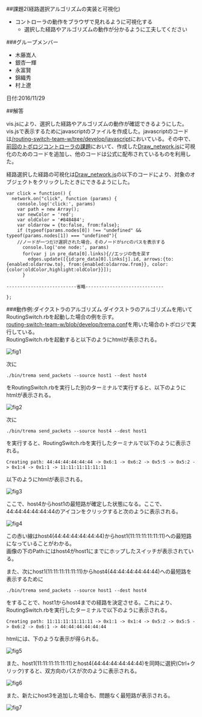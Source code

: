 ##課題2(経路選択アルゴリズムの実装と可視化)

* コントローラの動作をブラウザで見れるように可視化する
  * 選択した経路やアルゴリズムの動作が分かるように工夫してください

###グループメンバー
* 木藤嵩人  
* 銀杏一輝  
* 永富賢  
* 錦織秀  
* 村上遼  

日付:2016/11/29  

##解答

vis.jsにより、選択した経路やアルゴリズムの動作が確認できるようにした。  
vis.jsで表示するためにjavascriptのファイルを作成した。javascriptのコードは[/routing-switch-team-w/tree/develop/javascript](https://github.com/handai-trema/routing-switch-team-w/tree/develop/javascript)においている。その中で、[前回のトポロジコントローラの課題](https://github.com/handai-trema/topology-team-w/blob/develop/report6-2.md)において、作成した[Draw_network.js](https://github.com/handai-trema/routing-switch-team-w/blob/develop/javascript/Draw_network.js)に可視化のためのコードを追加し、他のコードは公式に配布されているものを利用した。  

経路選択した経路の可視化は[Draw_network.js](https://github.com/handai-trema/routing-switch-team-w/blob/develop/javascript/Draw_network.js)の以下のコードにより、対象のオブジェクトをクリックしたときにできるようにした。

```
var click = function() {
  network.on("click", function (params) {
    console.log('click:', params)
    var path = new Array();
    var newColor = 'red';
    var oldColor = '#848484';
    var oldarrow = {to:false, from:false};
    if (typeof(params.nodes[0]) !== "undefined" && typeof(params.nodes[1]) === "undefined"){
    //ノードが一つだけ選択された場合，そのノードがsrcのパスを表示する
      console.log('one node:', params)
      for(var j in pre_data[0].links){//エッジの色を戻す
        edges.update([{id:pre_data[0].links[j].id, arrows:{to:{enabled:oldarrow.to}, from:{enabled:oldarrow.from}}, color:{color:oldColor,highlight:oldColor}}]);
      }

--------------------------省略-----------------------------

};
```

###動作例:ダイクストラのアルゴリズム
ダイクストラのアルゴリズムを用いてRoutingSwitch.rbを起動した場合の例を示す。  
[routing-switch-team-w/blob/develop/trema.conf](https://github.com/handai-trema/routing-switch-team-w/blob/develop/trema.conf)を用いた場合のトポロジで実行している。  
RoutingSwitch.rbを起動すると以下のようにhtmlが表示される。  

![fig1](https://github.com/handai-trema/routing-switch-team-w/blob/develop/1.png)

次に
```
./bin/trema send_packets --source host1 --dest host4
```
をRoutingSwitch.rbを実行した別のターミナルで実行すると、以下のようにhtmlが表示される。

![fig2](https://github.com/handai-trema/routing-switch-team-w/blob/develop/2.png)

次に
```
./bin/trema send_packets --source host4 --dest host1
```
を実行すると、RoutingSwitch.rbを実行したターミナルで以下のように表示される。
```
Creating path: 44:44:44:44:44:44 -> 0x6:1 -> 0x6:2 -> 0x5:5 -> 0x5:2 -> 0x1:4 -> 0x1:1 -> 11:11:11:11:11:11
```
以下のようにhtmlが表示される。

![fig3](https://github.com/handai-trema/routing-switch-team-w/blob/develop/3.png)

ここで、host4からhost1の最短路が確定した状態になる。ここで、44:44:44:44:44:44のアイコンをクリックすると次のように表示される。

![fig4](https://github.com/handai-trema/routing-switch-team-w/blob/develop/4.png)

この赤い線はhost4(44:44:44:44:44:44)からhost1(11:11:11:11:11:11)への最短路になっていることがわかる。  
画像の下のPath:にはhost4がhost1にまでにホップしたスイッチが表示されている。  

また、次にhost1(11:11:11:11:11:11)からhost4(44:44:44:44:44:44)への最短路を表示するために
```
./bin/trema send_packets --source host1 --dest host4
```
をすることで、host1からhost4までの経路を決定させる。これにより、RoutingSwitch.rbを実行したターミナルで以下のように表示される。
```
Creating path: 11:11:11:11:11:11 -> 0x1:1 -> 0x1:4 -> 0x5:2 -> 0x5:5 -> 0x6:2 -> 0x6:1 -> 44:44:44:44:44:44
```
htmlには、下のような表示が得られる。

![fig5](https://github.com/handai-trema/routing-switch-team-w/blob/develop/5.png)

また、host1(11:11:11:11:11:11)とhost4(44:44:44:44:44:44)を同時に選択(Ctrl+クリック)すると、双方向のパスが次のように表示される。

![fig6](https://github.com/handai-trema/routing-switch-team-w/blob/develop/6.png)

また、新たにhost3を追加した場合も、問題なく最短路が表示される。

![fig7](https://github.com/handai-trema/routing-switch-team-w/blob/develop/6.png)


